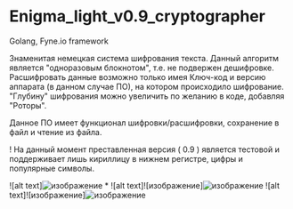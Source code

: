 # Enigma_light_v0.9_cryptographer

Golang, Fyne.io framework

Знаменитая немецкая система шифрования текста.
Данный алгоритм является "одноразовым блокнотом", т.е. не подвержен дешифровке.
Расшифровать данные возможно только имея Ключ-код и версию аппарата (в данном случае ПО), на котором происходило шифрование.
"Глубину" шифрования можно увеличить по желанию в коде, добавляя "Роторы".

Данное ПО имеет функционал шифровки/расшифровки, сохранение в файл и чтение из файла.

! На данный момент преставленная версия ( 0.9 ) является тестовой и поддерживает лишь кириллицу в нижнем регистре, цифры и популярные символы. 

![alt text]![изображение](https://user-images.githubusercontent.com/93667264/206281229-41300390-2e7b-4eb5-a43f-b8d9810ce561.png)
*
![alt text]![изображение]![изображение](https://user-images.githubusercontent.com/93667264/206282684-459df4aa-8a97-4168-95b9-c608326e251e.png)
![alt text]![изображение]![изображение](https://user-images.githubusercontent.com/93667264/206282807-5d3a0cf1-f6bd-4c7e-b92a-660db16d7dad.png)
